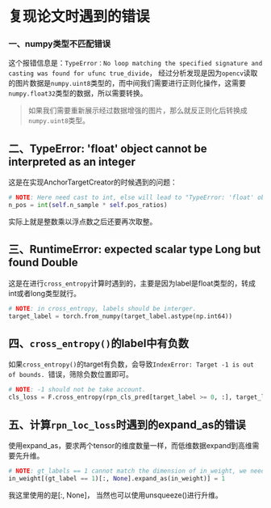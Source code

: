 # 复现论文时遇到的错误

### 一、numpy类型不匹配错误

这个报错信息是：`TypeError：No loop matching the specified signature and casting was found for ufunc true_divide`， 经过分析发现是因为`opencv`读取的图片数据是`numpy.uint8`类型的，而中间我们需要进行正则化操作，这需要`numpy.float32`类型的数据，所以需要转换。

> 如果我们需要重新展示经过数据增强的图片，那么就反正则化后转换成`numpy.uint8`类型。



## 二、TypeError: 'float' object cannot be interpreted as an integer

这是在实现AnchorTargetCreator的时候遇到的问题：

```python
# NOTE: Here need cast to int, else will lead to "TypeError: 'float' object cannot be interpreted as an integer"
n_pos = int(self.n_sample * self.pos_ratios) 
```

实际上就是整数乘以浮点数之后还要再次取整。



## 三、RuntimeError: expected scalar type Long but found Double

这是在进行`cross_entropy`计算时遇到的，主要是因为label是float类型的，转成int或者long类型就行。

```python
# NOTE: in cross_entropy, labels should be interger.
target_label = torch.from_numpy(target_label.astype(np.int64))
```



## 四、`cross_entropy()`的label中有负数

如果`cross_entropy()`的target有负数，会导致`IndexError: Target -1 is out of bounds.
 `错误，筛除负数位置即可。

```python
# NOTE: -1 should not be take account.
cls_loss = F.cross_entropy(rpn_cls_pred[target_label >= 0, :], target_label[target_label >= 0])
```



## 五、计算`rpn_loc_loss`时遇到的expand_as的错误

使用expand_as，要求两个tensor的维度数量一样，而低维数据expand到高维需要先升维。

```python
# NOTE: gt_labels == 1 cannot match the dimension of in_weight, we need to add a dimension.
in_weight[(gt_label == 1)[:, None].expand_as(in_weight)] = 1
```

我这里使用的是[:, None]， 当然也可以使用unsqueeze()进行升维。